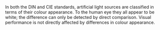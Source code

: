 In both the DIN and CIE standards, artificial light sources are classified in terms of their colour appearance. To the human eye they all appear to be white; the difference can only be detected by direct comparison. Visual performance is not directly affected by differences in colour appearance.
